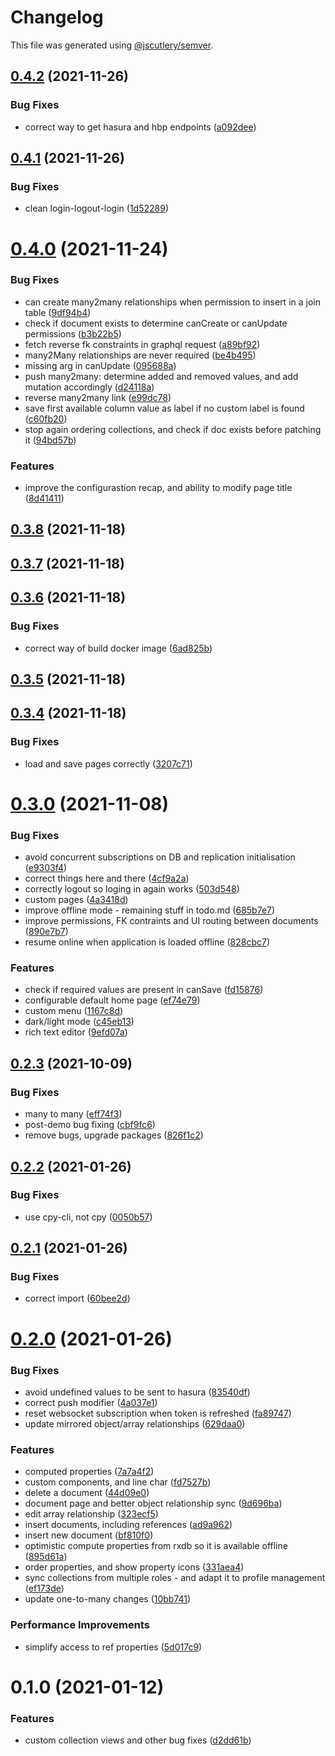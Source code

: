 # Changelog

This file was generated using [@jscutlery/semver](https://github.com/jscutlery/semver).

## [0.4.2](https://github.com/platyplus/platydev/compare/data-access-rxdb-hasura@0.4.1...data-access-rxdb-hasura@0.4.2) (2021-11-26)


### Bug Fixes

* correct way to get hasura and hbp endpoints ([a092dee](https://github.com/platyplus/platydev/commit/a092deeb524ea48e6957209835c6a2189617f68a))



## [0.4.1](https://github.com/platyplus/platydev/compare/data-access-rxdb-hasura@0.4.0...data-access-rxdb-hasura@0.4.1) (2021-11-26)


### Bug Fixes

* clean login-logout-login ([1d52289](https://github.com/platyplus/platydev/commit/1d522897048814aaa9f68c93d900ffc33ce163ed))



# [0.4.0](https://github.com/platyplus/platydev/compare/data-access-rxdb-hasura@0.3.8...data-access-rxdb-hasura@0.4.0) (2021-11-24)


### Bug Fixes

* can create many2many relationships when permission to insert in a join table ([9df94b4](https://github.com/platyplus/platydev/commit/9df94b4741d1e4ca1a3bee4f237a0d28ef72d532))
* check if document exists to determine canCreate or canUpdate permissions ([b3b22b5](https://github.com/platyplus/platydev/commit/b3b22b5de2f40bbc97a3aad34abf68e0d0978393))
* fetch reverse fk constraints in graphql request ([a89bf92](https://github.com/platyplus/platydev/commit/a89bf92e6373f96ab5e94ee92bba108fd33a72e0))
* many2Many relationships are never required ([be4b495](https://github.com/platyplus/platydev/commit/be4b495333c4eb89198bb6254eb1e17e52a92d5d))
* missing arg in canUpdate ([095688a](https://github.com/platyplus/platydev/commit/095688abd80256433bd84c2ac1c4a8a3acabf781))
* push many2many: determine added and removed values, and add mutation accordingly ([d24118a](https://github.com/platyplus/platydev/commit/d24118a08db5cf70d8c1df5842245bf74b1f9d37))
* reverse many2many link ([e99dc78](https://github.com/platyplus/platydev/commit/e99dc785c051f8a29487534555211d29666ce73a))
* save first available column value as label if no custom label is found ([c60fb20](https://github.com/platyplus/platydev/commit/c60fb206a0e94704796c504733a3a7c444553dce))
* stop again ordering collections, and check if doc exists before patching it ([94bd57b](https://github.com/platyplus/platydev/commit/94bd57b9f4c092e70cbb043cfdc8c5b9071452ed))


### Features

* improve the configurastion recap, and ability to modify page title ([8d41411](https://github.com/platyplus/platydev/commit/8d41411e048739192d22209365eb6f19f25979f1))



## [0.3.8](https://github.com/platyplus/platydev/compare/data-access-rxdb-hasura@0.3.7...data-access-rxdb-hasura@0.3.8) (2021-11-18)



## [0.3.7](https://github.com/platyplus/platydev/compare/data-access-rxdb-hasura@0.3.6...data-access-rxdb-hasura@0.3.7) (2021-11-18)



## [0.3.6](https://github.com/platyplus/platydev/compare/data-access-rxdb-hasura@0.3.5...data-access-rxdb-hasura@0.3.6) (2021-11-18)


### Bug Fixes

* correct way of build docker image ([6ad825b](https://github.com/platyplus/platydev/commit/6ad825b1ff27e2d5df3aa2dfb24cf1925167e031))



## [0.3.5](https://github.com/platyplus/platydev/compare/data-access-rxdb-hasura@0.3.4...data-access-rxdb-hasura@0.3.5) (2021-11-18)

## [0.3.4](https://github.com/platyplus/platydev/compare/data-access-rxdb-hasura@0.3.3...data-access-rxdb-hasura@0.3.4) (2021-11-18)

### Bug Fixes

- load and save pages correctly ([3207c71](https://github.com/platyplus/platydev/commit/3207c712522872ef55f38ab30fd23de59669874f))

# [0.3.0](https://github.com/platyplus/platydev/compare/data-access-rxdb-hasura@0.2.3...data-access-rxdb-hasura@0.3.0) (2021-11-08)

### Bug Fixes

- avoid concurrent subscriptions on DB and replication initialisation ([e9303f4](https://github.com/platyplus/platydev/commit/e9303f4cf13ca797070f8699144121d1c20f4515))
- correct things here and there ([4cf9a2a](https://github.com/platyplus/platydev/commit/4cf9a2a6c9f67e4c52b98d81ed94e0705314388c))
- correctly logout so loging in again works ([503d548](https://github.com/platyplus/platydev/commit/503d548f34821beaaa0c7dbe882368d346c82861))
- custom pages ([4a3418d](https://github.com/platyplus/platydev/commit/4a3418d961d403f411f4bfa4310595b97c73b9bd))
- improve offline mode - remaining stuff in todo.md ([685b7e7](https://github.com/platyplus/platydev/commit/685b7e7fd7ecb5b0f1353211ab2186bd2ec0129e))
- improve permissions, FK contraints and UI routing between documents ([890e7b7](https://github.com/platyplus/platydev/commit/890e7b730f0a04db75622575c62cd0f0888a4cff))
- resume online when application is loaded offline ([828cbc7](https://github.com/platyplus/platydev/commit/828cbc7ce014c653d47a722abafe18bd58691e1a))

### Features

- check if required values are present in canSave ([fd15876](https://github.com/platyplus/platydev/commit/fd158769612f4117f7e217bffdfb10f90f04be44))
- configurable default home page ([ef74e79](https://github.com/platyplus/platydev/commit/ef74e79a8e84967c32a371bb1d463ee55043bbb3))
- custom menu ([1167c8d](https://github.com/platyplus/platydev/commit/1167c8df5a3a993682b17ec1b4e36af16a57a54a))
- dark/light mode ([c45eb13](https://github.com/platyplus/platydev/commit/c45eb135535b6df72b71ef28fb9f450e10b43324))
- rich text editor ([9efd07a](https://github.com/platyplus/platydev/commit/9efd07a05c7ac28d712e9bb054a054f9b93572ec))

## [0.2.3](https://github.com/platyplus/platyplus/compare/data-access-rxdb-hasura@0.2.2...data-access-rxdb-hasura@0.2.3) (2021-10-09)

### Bug Fixes

- many to many ([eff74f3](https://github.com/platyplus/platyplus/commit/eff74f3b28c9cadd3e435bc16956836105d8249e))
- post-demo bug fixing ([cbf9fc6](https://github.com/platyplus/platyplus/commit/cbf9fc662a541831a6fc3a682015b5de3e7f5011))
- remove bugs, upgrade packages ([826f1c2](https://github.com/platyplus/platyplus/commit/826f1c2c2147ed1b436e9f58b36d1fc4346d7f91))

## [0.2.2](https://github.com/platyplus/platyplus/compare/@platyplus/rxdb-hasura@0.2.1...@platyplus/rxdb-hasura@0.2.2) (2021-01-26)

### Bug Fixes

- use cpy-cli, not cpy ([0050b57](https://github.com/platyplus/platyplus/commit/0050b574b848cf9a949a6f213f0965fc9fc29fd1))

## [0.2.1](https://github.com/platyplus/platyplus/compare/@platyplus/rxdb-hasura@0.2.0...@platyplus/rxdb-hasura@0.2.1) (2021-01-26)

### Bug Fixes

- correct import ([60bee2d](https://github.com/platyplus/platyplus/commit/60bee2d62db7b84b83e2ae9410685219012f6244))

# [0.2.0](https://github.com/platyplus/platyplus/compare/@platyplus/rxdb-hasura@0.1.0...@platyplus/rxdb-hasura@0.2.0) (2021-01-26)

### Bug Fixes

- avoid undefined values to be sent to hasura ([83540df](https://github.com/platyplus/platyplus/commit/83540df1f5d43746ab6c711b768918c2c1cce308))
- correct push modifier ([4a037e1](https://github.com/platyplus/platyplus/commit/4a037e141eefc5012207dbd6deddcb997ca1119c))
- reset websocket subscription when token is refreshed ([fa89747](https://github.com/platyplus/platyplus/commit/fa89747914eebb1d100aef3cfc56e7c31c74e510))
- update mirrored object/array relationships ([629daa0](https://github.com/platyplus/platyplus/commit/629daa0a35d75f3dbfeabe32a438054a39600b91))

### Features

- computed properties ([7a7a4f2](https://github.com/platyplus/platyplus/commit/7a7a4f2bab688420fc8397cd56c9f7e0abbf9e6f))
- custom components, and line char ([fd7527b](https://github.com/platyplus/platyplus/commit/fd7527b566a36b9bd0dc540f183529993cb4f664))
- delete a document ([44d09e0](https://github.com/platyplus/platyplus/commit/44d09e0dfc9e364b12b79c4fbe465e99ee9f8fad))
- document page and better object relationship sync ([9d696ba](https://github.com/platyplus/platyplus/commit/9d696baa9229173a1a60d111e2e296fcad54376f))
- edit array relationship ([323ecf5](https://github.com/platyplus/platyplus/commit/323ecf50230b37e54a1b855add5ae73ea115cdcb))
- insert documents, including references ([ad9a962](https://github.com/platyplus/platyplus/commit/ad9a962455cc4cc3f7bdd9a1e3fa503846547f74))
- insert new document ([bf810f0](https://github.com/platyplus/platyplus/commit/bf810f036e821b7d27eff921e764f77dc15624b5))
- optimistic compute properties from rxdb so it is available offline ([895d61a](https://github.com/platyplus/platyplus/commit/895d61a8bb84862ed1f2888a2366d0a1ebfa0a99))
- order properties, and show property icons ([331aea4](https://github.com/platyplus/platyplus/commit/331aea48bd83b12b8d5f724187275db9f673ba45))
- sync collections from multiple roles - and adapt it to profile management ([ef173de](https://github.com/platyplus/platyplus/commit/ef173decfe4c549214affce8fe83bf085bde65a8))
- update one-to-many changes ([10bb741](https://github.com/platyplus/platyplus/commit/10bb7415f1d246c484face0f1bc86a7b22638654))

### Performance Improvements

- simplify access to ref properties ([5d017c9](https://github.com/platyplus/platyplus/commit/5d017c9d83ffe8c3a7777bcab871a80557de05ae))

# 0.1.0 (2021-01-12)

### Features

- custom collection views and other bug fixes ([d2dd61b](https://github.com/platyplus/platyplus/commit/d2dd61b694ae0432cb97ab2d532a32ae13ae6d02))
